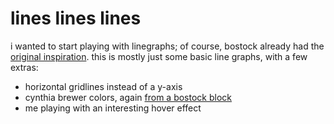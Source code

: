 # lines lines lines

i wanted to start playing with linegraphs; of course, bostock already had the
[original inspiration](http://bl.ocks.org/mbostock/3883245). this is mostly
just some basic line graphs, with a few extras:

* horizontal gridlines instead of a y-axis
* cynthia brewer colors, again
  [from a bostock block](http://bl.ocks.org/mbostock/5577023)
* me playing with an interesting hover effect

